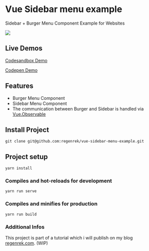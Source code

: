 # Vue Sidebar menu example

Sidebar + Burger Menu Component Example for Websites

![](https://media.giphy.com/media/MbAfi9eu2MXmD4iRPK/giphy.gif)

## Live Demos

[Codesandbox Demo](https://codesandbox.io/embed/codesandbox-iv1zc)

[Codepen Demo](https://codepen.io/kkern/pen/zQLKQM)

## Features

- Burger Menu Component
- Sidebar Menu Component
- The communication between Burger and Sidebar is handled via [Vue.Observable](https://vuejs.org/v2/api/#Vue-observable)

## Install Project

```
git clone git@github.com:regenrek/vue-sidebar-menu-example.git
```

## Project setup

```
yarn install
```

### Compiles and hot-reloads for development

```
yarn run serve
```

### Compiles and minifies for production

```
yarn run build
```

### Additional Infos

This project is part of a tutorial which i will publish on my blog [regenrek.com](regenrek.com). (WIP)

